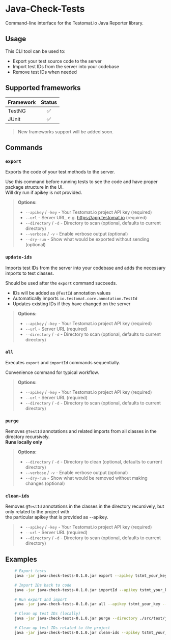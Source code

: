 # Java-Check-Tests

Command-line interface for the Testomat.io Java Reporter library.

## Usage

This CLI tool can be used to:

- Export your test source code to the server
- Import test IDs from the server into your codebase
- Remove test IDs when needed

## Supported frameworks
| Framework |  Status  |
|-----------|:--------:|
| TestNG    |    ✅     |
| JUnit     |    ✅     |

> New frameworks support will be added soon.

## Commands

### `export`

Exports the code of your test methods to the server.

Use this command before running tests to see the code and have proper package structure in the UI.  
Will dry run if apikey is not provided.

>**Options:**
>- `--apikey` / `-key` - Your Testomat.io project API key (required)
>- `--url` - Server URL, e.g. https://app.testomat.io (required)
>- `--directory` / `-d` - Directory to scan (optional, defaults to current directory)
>- `--verbose` / `-v` - Enable verbose output (optional)
>- `--dry-run` - Show what would be exported without sending (optional)

### `update-ids`

Imports test IDs from the server into your codebase and adds the necessary imports to test classes.

Should be used after the `export` command succeeds.

- IDs will be added as `@TestId` annotation values
- Automatically imports `io.testomat.core.annotation.TestId`
- Updates existing IDs if they have changed on the server

>**Options:**
>- `--apikey` / `-key` - Your Testomat.io project API key (required)
>- `--url` - Server URL (required)
>- `--directory` / `-d` - Directory to scan (optional, defaults to current directory)

### `all`

Executes `export` and `importId` commands sequentially.

Convenience command for typical workflow.

>**Options:**
>- `--apikey` / `-key` - Your Testomat.io project API key (required)
>- `--url` - Server URL (required)
>- `--directory` / `-d` - Directory to scan (optional, defaults to current directory)

### `purge`

Removes `@TestId` annotations and related imports from all classes in the directory recursively.  
**Runs locally only**

>**Options:**
>- `--directory` / `-d` - Directory to clean (optional, defaults to current directory)
>- `--verbose` / `-v` - Enable verbose output (optional)
>- `--dry-run` - Show what would be removed without making changes (optional)

### `clean-ids`
Removes `@TestId` annotations in the classes in the directory recursively, but only related to the project with  
the particular apikey that is provided as --apikey.

>- `--apikey` / `-key` - Your Testomat.io project API key (required)
>- `--url` - Server URL (required)
>- `--directory` / `-d` - Directory to scan (optional, defaults to current directory)

## Examples

```bash
    # Export tests
    java -jar java-check-tests-0.1.0.jar export --apikey tstmt_your_key --url https://app.testomat.io
    
    # Import IDs back to code  
    java -jar java-check-tests-0.1.0.jar importId --apikey tstmt_your_key --url https://app.testomat.io
    
    # Run export and import 
    java -jar java-check-tests-0.1.0.jar all --apikey tstmt_your_key --url https://app.testomat.io
    
    # Clean up test IDs (locally)
    java -jar java-check-tests-0.1.0.jar purge --directory ./src/test/java
    
    # Clean up test IDs related to the project
    java -jar java-check-tests-0.1.0.jar clean-ids --apikey tstmt_your_key --url https://app.testomat.io

```